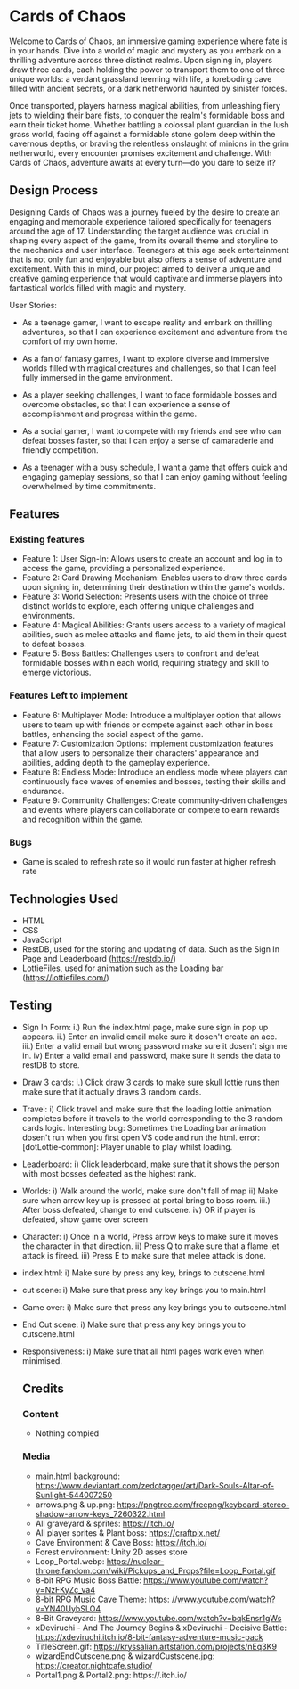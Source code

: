 # Cards of Chaos
Welcome to Cards of Chaos, an immersive gaming experience where fate is in your hands. Dive into a world of magic and mystery as you embark on a thrilling adventure across three distinct realms. Upon signing in, players draw three cards, each holding the power to transport them to one of three unique worlds: a verdant grassland teeming with life, a foreboding cave filled with ancient secrets, or a dark netherworld haunted by sinister forces.

Once transported, players harness magical abilities, from unleashing fiery jets to wielding their bare fists, to conquer the realm's formidable boss and earn their ticket home. Whether battling a colossal plant guardian in the lush grass world, facing off against a formidable stone golem deep within the cavernous depths, or braving the relentless onslaught of minions in the grim netherworld, every encounter promises excitement and challenge. With Cards of Chaos, adventure awaits at every turn—do you dare to seize it?

## Design Process
Designing Cards of Chaos was a journey fueled by the desire to create an engaging and memorable experience tailored specifically for teenagers around the age of 17. Understanding the target audience was crucial in shaping every aspect of the game, from its overall theme and storyline to the mechanics and user interface. Teenagers at this age seek entertainment that is not only fun and enjoyable but also offers a sense of adventure and excitement. With this in mind, our project aimed to deliver a unique and creative gaming experience that would captivate and immerse players into fantastical worlds filled with magic and mystery.

User Stories:

- As a teenage gamer, I want to escape reality and embark on thrilling adventures, so that I can experience excitement and adventure from the comfort of my own home.

- As a fan of fantasy games, I want to explore diverse and immersive worlds filled with magical creatures and challenges, so that I can feel fully immersed in the game environment.

- As a player seeking challenges, I want to face formidable bosses and overcome obstacles, so that I can experience a sense of accomplishment and progress within the game.

- As a social gamer, I want to compete with my friends and see who can defeat bosses faster, so that I can enjoy a sense of camaraderie and friendly competition.

- As a teenager with a busy schedule, I want a game that offers quick and engaging gameplay sessions, so that I can enjoy gaming without feeling overwhelmed by time commitments.


## Features 
### Existing features
- Feature 1: User Sign-In: Allows users to create an account and log in to access the game, providing a personalized experience.
- Feature 2: Card Drawing Mechanism: Enables users to draw three cards upon signing in, determining their destination within the game's worlds.
- Feature 3: World Selection: Presents users with the choice of three distinct worlds to explore, each offering unique challenges and environments.
- Feature 4: Magical Abilities: Grants users access to a variety of magical abilities, such as melee attacks and flame jets, to aid them in their quest to defeat bosses.
- Feature 5: Boss Battles: Challenges users to confront and defeat formidable bosses within each world, requiring strategy and skill to emerge victorious.
  
### Features Left to implement
- Feature 6:  Multiplayer Mode: Introduce a multiplayer option that allows users to team up with friends or compete against each other in boss battles, enhancing the social aspect of the game.
- Feature 7:  Customization Options: Implement customization features that allow users to personalize their characters' appearance and abilities, adding depth to the gameplay experience.
- Feature 8:  Endless Mode: Introduce an endless mode where players can continuously face waves of enemies and bosses, testing their skills and endurance.
- Feature 9: Community Challenges: Create community-driven challenges and events where players can collaborate or compete to earn rewards and recognition within the game.
### Bugs
- Game is scaled to refresh rate so it would run faster at higher refresh rate
## Technologies Used
- HTML
- CSS
- JavaScript
- RestDB, used for the storing and updating of data. Such as the Sign In Page and Leaderboard (https://restdb.io/)
- LottieFiles, used for animation such as the Loading bar (https://lottiefiles.com/)

## Testing
- Sign In Form: i.) Run the index.html page, make sure sign in pop up appears. ii.) Enter an invalid email make sure it dosen't create an acc. iii.) Enter a valid email but wrong password make sure it dosen't sign me in. iv) Enter a valid email and password, make sure it sends the data to restDB to store.

- Draw 3 cards: i.) Click draw 3 cards to make sure skull lottie runs then make sure that it actually draws 3 random cards.
- Travel: i) Click travel and make sure that the loading lottie animation completes before it travels to the world corresponding to the 3 random cards logic.
  Interesting bug: Sometimes the Loading bar animation dosen't run when you first open VS code and run the html. error: [dotLottie-common]: Player unable to play whilst loading.
  
- Leaderboard: i) Click leaderboard, make sure that it shows the person with most bosses defeated as the highest rank.
- Worlds: i) Walk around the world, make sure don't fall of map ii) Make sure when arrow key up is pressed at portal bring to boss room. iii.) After boss defeated, change to end cutscene. iv) OR if player is defeated, show game over screen
- Character: i) Once in a world, Press arrow keys to make sure it moves the character in that direction. ii) Press Q to make sure that a flame jet attack is fireed. iii) Press E to make sure that melee attack is done.
- index html: i) Make sure by press any key, brings to cutscene.html
- cut scene: i) Make sure that press any key brings you to main.html
- Game over: i) Make sure that press any key brings you to cutscene.html
- End Cut scene: i) Make sure that press any key brings you to cutscene.html
- Responsiveness: i) Make sure that all html pages work even when minimised.

  ## Credits
  ### Content
  - Nothing compied
  ### Media
  - main.html background: https://www.deviantart.com/zedotagger/art/Dark-Souls-Altar-of-Sunlight-544007250
  - arrows.png & up.png: https://pngtree.com/freepng/keyboard-stereo-shadow-arrow-keys_7260322.html
  - All graveyard & sprites: https://itch.io/
  - All player sprites & Plant boss: https://craftpix.net/
  - Cave Environment & Cave Boss: https://itch.io/
  - Forest environment: Unity 2D asses store
  - Loop_Portal.webp: https://nuclear-throne.fandom.com/wiki/Pickups_and_Props?file=Loop_Portal.gif
  - 8-bit RPG Music Boss Battle: https://www.youtube.com/watch?v=NzFKyZc_va4
  - 8-bit RPG Music Cave Theme: https: //www.youtube.com/watch?v=YN40UybSLO4
  - 8-Bit Graveyard: https://www.youtube.com/watch?v=bqkEnsr1gWs
  - xDeviruchi - And The Journey Begins & xDeviruchi - Decisive Battle: https://xdeviruchi.itch.io/8-bit-fantasy-adventure-music-pack
  - TitleScreen.gif: https://kryssalian.artstation.com/projects/nEq3K9
  - wizardEndCutscene.png & wizardCustscene.jpg: https://creator.nightcafe.studio/
  - Portal1.png & Portal2.png: https://.itch.io/





